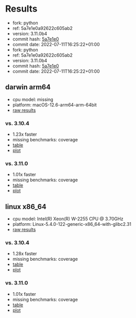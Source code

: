 # Results

- fork: python
- ref: 5a7e1e0a92622c605ab2
- version: 3.11.0b4
- commit hash: [5a7e1e0](https://github.com/python/cpython/commit/5a7e1e0)
- commit date: 2022-07-11T16:25:22+01:00
- fork: python
- ref: 5a7e1e0a92622c605ab2
- version: 3.11.0b4
- commit hash: [5a7e1e0](https://github.com/python/cpython/commit/5a7e1e0)
- commit date: 2022-07-11T16:25:22+01:00

## darwin arm64

- cpu model: missing
- platform: macOS-12.6-arm64-arm-64bit
- [raw results](bm-20220711-darwin-arm64-python-5a7e1e0a92622c605ab2-3.11.0b4-5a7e1e0.json)

### vs. 3.10.4

- 1.23x faster
- missing benchmarks: coverage
- [table](bm-20220711-darwin-arm64-python-5a7e1e0a92622c605ab2-3.11.0b4-5a7e1e0-vs-3.10.4.md)
- [plot](bm-20220711-darwin-arm64-python-5a7e1e0a92622c605ab2-3.11.0b4-5a7e1e0-vs-3.10.4.png)

### vs. 3.11.0

- 1.01x faster
- missing benchmarks: coverage
- [table](bm-20220711-darwin-arm64-python-5a7e1e0a92622c605ab2-3.11.0b4-5a7e1e0-vs-3.11.0.md)
- [plot](bm-20220711-darwin-arm64-python-5a7e1e0a92622c605ab2-3.11.0b4-5a7e1e0-vs-3.11.0.png)

## linux x86_64

- cpu model: Intel(R) Xeon(R) W-2255 CPU @ 3.70GHz
- platform: Linux-5.4.0-122-generic-x86_64-with-glibc2.31
- [raw results](bm-20220711-linux-x86_64-python-5a7e1e0a92622c605ab2-3.11.0b4-5a7e1e0.json)

### vs. 3.10.4

- 1.28x faster
- missing benchmarks: coverage
- [table](bm-20220711-linux-x86_64-python-5a7e1e0a92622c605ab2-3.11.0b4-5a7e1e0-vs-3.10.4.md)
- [plot](bm-20220711-linux-x86_64-python-5a7e1e0a92622c605ab2-3.11.0b4-5a7e1e0-vs-3.10.4.png)

### vs. 3.11.0

- 1.01x faster
- missing benchmarks: coverage
- [table](bm-20220711-linux-x86_64-python-5a7e1e0a92622c605ab2-3.11.0b4-5a7e1e0-vs-3.11.0.md)
- [plot](bm-20220711-linux-x86_64-python-5a7e1e0a92622c605ab2-3.11.0b4-5a7e1e0-vs-3.11.0.png)

